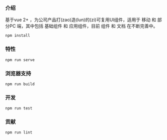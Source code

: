 

### 介绍
基于vue 2+ ，为公司产品打(zao)造(lun)的(zi)可复用UI组件，适用于 移动 和 部分PC 端，其中包括 基础组件 和 应用组件，目前 组件 和 文档 在不断完善中。
```
npm install
```

### 特性
```
npm run serve 
```

### 浏览器支持
```
npm run build
```

### 开发
```
npm run test
```

### 贡献
```
npm run lint
```

